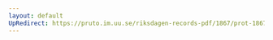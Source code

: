 ```yaml
---
layout: default
UpRedirect: https://pruto.im.uu.se/riksdagen-records-pdf/1867/prot-1867--fk--131/prot-1867--fk--131_013.pdf
---
```

